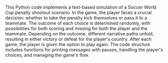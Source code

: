 This Python code implements a text-based simulation of a Soccer World Cup penalty shootout scenario. 
In the game, the player faces a crucial decision: whether to take the penalty kick themselves or pass it to a teammate. 
The outcome of each choice is determined randomly, with possibilities for both scoring and missing for both the player and the teammate. 
Depending on the outcome, different narrative paths unfold, resulting in either victory or defeat for the player's country. After each game, the player is given the option to play again. 
The code structure includes functions for printing messages with pauses, handling the player's choices, and managing the game's flow.
